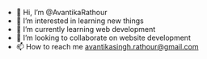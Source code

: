 - 👋 Hi, I’m @AvantikaRathour
- 👀 I’m interested in learning new things
- 🌱 I’m currently learning web development
- 💞️ I’m looking to collaborate on website development
- 📫 How to reach me avantikasingh.rathour@gmail.com

<!---
AvantikaRathour/AvantikaRathour is a ✨ special ✨ repository because its `README.md` (this file) appears on your GitHub profile.
You can click the Preview link to take a look at your changes.
--->

